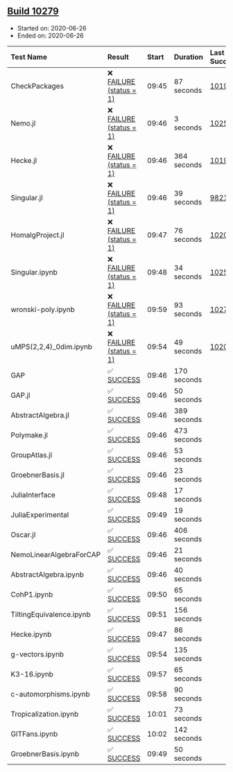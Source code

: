 ## [Build 10279](https://oscarci.mathematik.uni-kl.de/job/oscar/10279/)

* Started on: 2020-06-26
* Ended on: 2020-06-26

| Test Name    | Result | Start | Duration | Last Success | First Failure |
|:-------------|:-------|:------|:---------|:-------------|:--------------|
| CheckPackages | ❌ [FAILURE (status = 1)](https://oscarci.mathematik.uni-kl.de/job/oscar/10279/artifact/logs/build-10279/CheckPackages.log) | 09:45 | 87 seconds | [10197](https://oscarci.mathematik.uni-kl.de/job/oscar/10197/) | [10198](https://oscarci.mathematik.uni-kl.de/job/oscar/10198/) |
| Nemo.jl | ❌ [FAILURE (status = 1)](https://oscarci.mathematik.uni-kl.de/job/oscar/10279/artifact/logs/build-10279/Nemo.jl.log) | 09:46 | 3 seconds | [10252](https://oscarci.mathematik.uni-kl.de/job/oscar/10252/) | [10253](https://oscarci.mathematik.uni-kl.de/job/oscar/10253/) |
| Hecke.jl | ❌ [FAILURE (status = 1)](https://oscarci.mathematik.uni-kl.de/job/oscar/10279/artifact/logs/build-10279/Hecke.jl.log) | 09:46 | 364 seconds | [10197](https://oscarci.mathematik.uni-kl.de/job/oscar/10197/) | [10198](https://oscarci.mathematik.uni-kl.de/job/oscar/10198/) |
| Singular.jl | ❌ [FAILURE (status = 1)](https://oscarci.mathematik.uni-kl.de/job/oscar/10279/artifact/logs/build-10279/Singular.jl.log) | 09:46 | 39 seconds | [9821](https://oscarci.mathematik.uni-kl.de/job/oscar/9821/) | [9822](https://oscarci.mathematik.uni-kl.de/job/oscar/9822/) |
| HomalgProject.jl | ❌ [FAILURE (status = 1)](https://oscarci.mathematik.uni-kl.de/job/oscar/10279/artifact/logs/build-10279/HomalgProject.jl.log) | 09:47 | 76 seconds | [10209](https://oscarci.mathematik.uni-kl.de/job/oscar/10209/) | [10210](https://oscarci.mathematik.uni-kl.de/job/oscar/10210/) |
| Singular.ipynb | ❌ [FAILURE (status = 1)](https://oscarci.mathematik.uni-kl.de/job/oscar/10279/artifact/logs/build-10279/Singular.ipynb.log) | 09:48 | 34 seconds | [10252](https://oscarci.mathematik.uni-kl.de/job/oscar/10252/) | [10253](https://oscarci.mathematik.uni-kl.de/job/oscar/10253/) |
| wronski-poly.ipynb | ❌ [FAILURE (status = 1)](https://oscarci.mathematik.uni-kl.de/job/oscar/10279/artifact/logs/build-10279/wronski-poly.ipynb.log) | 09:59 | 93 seconds | [10278](https://oscarci.mathematik.uni-kl.de/job/oscar/10278/) | [10279](https://oscarci.mathematik.uni-kl.de/job/oscar/10279/) |
| uMPS(2,2,4)_0dim.ipynb | ❌ [FAILURE (status = 1)](https://oscarci.mathematik.uni-kl.de/job/oscar/10279/artifact/logs/build-10279/uMPS-2-2-4-_0dim.ipynb.log) | 09:54 | 49 seconds | [10209](https://oscarci.mathematik.uni-kl.de/job/oscar/10209/) | [10210](https://oscarci.mathematik.uni-kl.de/job/oscar/10210/) |
| GAP | ✅ [SUCCESS](https://oscarci.mathematik.uni-kl.de/job/oscar/10279/artifact/logs/build-10279/GAP.log) | 09:46 | 170 seconds |  |  |
| GAP.jl | ✅ [SUCCESS](https://oscarci.mathematik.uni-kl.de/job/oscar/10279/artifact/logs/build-10279/GAP.jl.log) | 09:46 | 50 seconds |  |  |
| AbstractAlgebra.jl | ✅ [SUCCESS](https://oscarci.mathematik.uni-kl.de/job/oscar/10279/artifact/logs/build-10279/AbstractAlgebra.jl.log) | 09:46 | 389 seconds |  |  |
| Polymake.jl | ✅ [SUCCESS](https://oscarci.mathematik.uni-kl.de/job/oscar/10279/artifact/logs/build-10279/Polymake.jl.log) | 09:46 | 473 seconds |  |  |
| GroupAtlas.jl | ✅ [SUCCESS](https://oscarci.mathematik.uni-kl.de/job/oscar/10279/artifact/logs/build-10279/GroupAtlas.jl.log) | 09:46 | 53 seconds |  |  |
| GroebnerBasis.jl | ✅ [SUCCESS](https://oscarci.mathematik.uni-kl.de/job/oscar/10279/artifact/logs/build-10279/GroebnerBasis.jl.log) | 09:46 | 23 seconds |  |  |
| JuliaInterface | ✅ [SUCCESS](https://oscarci.mathematik.uni-kl.de/job/oscar/10279/artifact/logs/build-10279/JuliaInterface.log) | 09:48 | 17 seconds |  |  |
| JuliaExperimental | ✅ [SUCCESS](https://oscarci.mathematik.uni-kl.de/job/oscar/10279/artifact/logs/build-10279/JuliaExperimental.log) | 09:49 | 19 seconds |  |  |
| Oscar.jl | ✅ [SUCCESS](https://oscarci.mathematik.uni-kl.de/job/oscar/10279/artifact/logs/build-10279/Oscar.jl.log) | 09:46 | 406 seconds |  |  |
| NemoLinearAlgebraForCAP | ✅ [SUCCESS](https://oscarci.mathematik.uni-kl.de/job/oscar/10279/artifact/logs/build-10279/NemoLinearAlgebraForCAP.log) | 09:46 | 21 seconds |  |  |
| AbstractAlgebra.ipynb | ✅ [SUCCESS](https://oscarci.mathematik.uni-kl.de/job/oscar/10279/artifact/logs/build-10279/AbstractAlgebra.ipynb.log) | 09:46 | 40 seconds |  |  |
| CohP1.ipynb | ✅ [SUCCESS](https://oscarci.mathematik.uni-kl.de/job/oscar/10279/artifact/logs/build-10279/CohP1.ipynb.log) | 09:50 | 65 seconds |  |  |
| TiltingEquivalence.ipynb | ✅ [SUCCESS](https://oscarci.mathematik.uni-kl.de/job/oscar/10279/artifact/logs/build-10279/TiltingEquivalence.ipynb.log) | 09:51 | 156 seconds |  |  |
| Hecke.ipynb | ✅ [SUCCESS](https://oscarci.mathematik.uni-kl.de/job/oscar/10279/artifact/logs/build-10279/Hecke.ipynb.log) | 09:47 | 86 seconds |  |  |
| g-vectors.ipynb | ✅ [SUCCESS](https://oscarci.mathematik.uni-kl.de/job/oscar/10279/artifact/logs/build-10279/g-vectors.ipynb.log) | 09:54 | 135 seconds |  |  |
| K3-16.ipynb | ✅ [SUCCESS](https://oscarci.mathematik.uni-kl.de/job/oscar/10279/artifact/logs/build-10279/K3-16.ipynb.log) | 09:57 | 65 seconds |  |  |
| c-automorphisms.ipynb | ✅ [SUCCESS](https://oscarci.mathematik.uni-kl.de/job/oscar/10279/artifact/logs/build-10279/c-automorphisms.ipynb.log) | 09:58 | 90 seconds |  |  |
| Tropicalization.ipynb | ✅ [SUCCESS](https://oscarci.mathematik.uni-kl.de/job/oscar/10279/artifact/logs/build-10279/Tropicalization.ipynb.log) | 10:01 | 73 seconds |  |  |
| GITFans.ipynb | ✅ [SUCCESS](https://oscarci.mathematik.uni-kl.de/job/oscar/10279/artifact/logs/build-10279/GITFans.ipynb.log) | 10:02 | 142 seconds |  |  |
| GroebnerBasis.ipynb | ✅ [SUCCESS](https://oscarci.mathematik.uni-kl.de/job/oscar/10279/artifact/logs/build-10279/GroebnerBasis.ipynb.log) | 09:49 | 50 seconds |  |  |
